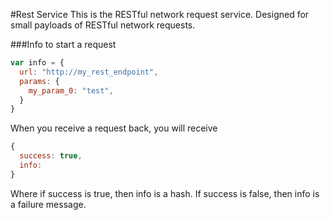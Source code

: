 #Rest Service
This is the RESTful network request service. Designed for small payloads of RESTful network requests.

###Info to start a request
```js
var info = {
  url: "http://my_rest_endpoint",
  params: {
    my_param_0: "test",
  }
}
```

When you receive a request back, you will receive 
```js
{
  success: true,
  info: 
}
```
Where if success is true, then info is a hash. If success is false, then info is a failure message.
